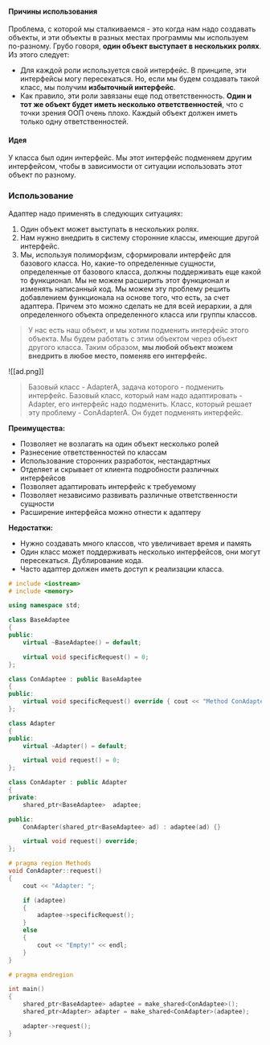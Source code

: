 #### Причины использования

Проблема, с которой мы сталкиваемся - это когда нам надо создавать объекты, и эти объекты в разных местах программы мы используем по-разному. Грубо говоря, **один объект выступает в нескольких ролях**. Из этого следует:
- Для каждой роли используется свой интерфейс. В принципе, эти интерфейсы могу пересекаться. Но, если мы будем создавать такой класс, мы получим **избыточный интерфейс**.
- Как правило, эти роли завязаны еще под ответственность. **Один и тот же объект будет иметь несколько ответственностей**, что с точки зрения ООП очень плохо. Каждый объект должен иметь только одну ответственностей.
#### Идея

У класса был один интерфейс. Мы этот интерфейс подменяем другим интерфейсом, чтобы в зависимости от ситуации использовать этот объект по разному.

### Использование

Адаптер надо применять в следующих ситуациях:
1. Один объект может выступать в нескольких ролях.
2. Нам нужно внедрить в систему сторонние классы, имеющие другой интерфейс.
3. Мы, используя полиморфизм, сформировали интерфейс для базового класса. Но, какие-то определенные сущности, определенные от базового класса, должны поддерживать еще какой то функционал. Мы не можем расширить этот функционал и изменять написанный код. Мы можем эту проблему решить добавлением функционала на основе того, что есть, за счет адаптера. Причем это можно сделать не для всей иерархии, а для определенного объекта определенного класса или группы классов.

>У нас есть наш объект, и мы хотим подменить интерфейс этого объекта. Мы будем работать с этим объектом через объект другого класса. Таким образом, **мы любой объект можем внедрить в любое место, поменяв его интерфейс.**

![[ad.png]]

>Базовый класс - AdapterA, задача которого - подменить интерфейс.
  Базовый класс, который нам надо адаптировать - Adapter, его интерфейс надо подменить.
  Класс, который решает эту проблему - ConAdapterA. Он будет подменять интерфейс.

**Преимущества:**
- Позволяет не возлагать на один объект несколько ролей
- Разнесение ответственностей по классам
- Использование сторонних разработок, нестандартных
- Отделяет и скрывает от клиента подробности различных интерфейсов
- Позволяет адаптировать интерфейс к требуемому
- Позволяет независимо развивать различные ответственности сущности
- Расширение интерфейса можно отнести к адаптеру

**Недостатки:**
- Нужно создавать много классов, что увеличивает время и память
- Один класс может поддерживать несколько интерфейсов, они могут пересекаться.  Дублирование кода.
- Часто адаптер должен иметь доступ к реализации класса.

```c++
# include <iostream>
# include <memory>

using namespace std;

class BaseAdaptee
{
public:
	virtual ~BaseAdaptee() = default;

	virtual void specificRequest() = 0;
};

class ConAdaptee : public BaseAdaptee
{
public:
	virtual void specificRequest() override { cout << "Method ConAdaptee;" << endl; }
};

class Adapter
{
public:
	virtual ~Adapter() = default;

	virtual void request() = 0;
};

class ConAdapter : public Adapter
{
private:
	shared_ptr<BaseAdaptee>  adaptee;

public:
	ConAdapter(shared_ptr<BaseAdaptee> ad) : adaptee(ad) {}

	virtual void request() override;
};

# pragma region Methods
void ConAdapter::request()
{
	cout << "Adapter: ";

	if (adaptee)
	{
		adaptee->specificRequest();
	}
	else
	{
		cout << "Empty!" << endl;
	}
}

# pragma endregion

int main()
{
	shared_ptr<BaseAdaptee> adaptee = make_shared<ConAdaptee>();
	shared_ptr<Adapter> adapter = make_shared<ConAdapter>(adaptee);

	adapter->request();
}

```
